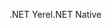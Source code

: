 <span data-ttu-id="9acca-101">.NET Yerel</span><span class="sxs-lookup"><span data-stu-id="9acca-101">.NET Native</span></span>